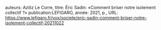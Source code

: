 auteurs: Aziliz Le Corre, 
titre: Éric Sadin: «Comment briser notre isolement collectif ?»
publication:LEFIGARO, 
année: 2021, 
p.,
URL: https://www.lefigaro.fr/vox/societe/eric-sadin-comment-briser-notre-isolement-collectif-20211022

